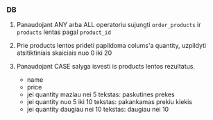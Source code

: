 ### DB

1. Panaudojant ANY arba ALL operatoriu sujungti `order_products` ir `products` lentas pagal `product_id`

2. Prie products lentos prideti papildoma colums'a quantity, uzpildyti atsitiktiniais skaiciais nuo 0 iki 20

3. Panaudojant CASE salyga isvesti is products lentos rezultatus.
    - name
    - price
    - jei quantity maziau nei 5 tekstas: paskutines prekes
    - jei quantity nuo 5 iki 10 tekstas: pakankamas prekiu kiekis
    - jei quantity daugiau nei 10 tekstas: daugiau nei 10
